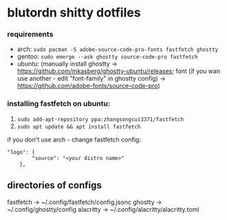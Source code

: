 # blutordn shitty dotfiles
### requirements
- arch: ```sudo pacman -S adobe-source-code-pro-fonts fastfetch ghostty```
- gentoo: ```sudo emerge --ask ghostty source-code-pro fastfetch```
- ubuntu: (manually install ghostty -> https://github.com/mkasberg/ghostty-ubuntu/releases; font (if you wan use another - edit "font-family" in ghostty config) -> https://github.com/adobe-fonts/source-code-pro)
### installing fastfetch on ubuntu:
1. ```sudo add-apt-repository ppa:zhangsongcui3371/fastfetch```
2. ```sudo apt update && apt install fastfetch```

if you don't use arch - change fastfetch config:
```
"logo": {
        "source": "<your distro name>"
    },
```
## directories of configs
fastfetch -> ~/.config/fastfetch/config.jsonc
ghostty -> ~/.config/ghostty/config
alacritty -> ~/.config/alacritty/alacritty.toml
